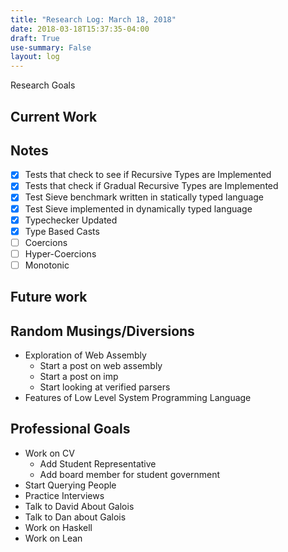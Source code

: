 ```yaml
---
title: "Research Log: March 18, 2018"
date: 2018-03-18T15:37:35-04:00
draft: True
use-summary: False
layout: log
---
```


Research Goals

## Current Work

## Notes

- [X] Tests that check to see if Recursive Types are Implemented
- [X] Tests that check if Gradual Recursive Types are Implemented
- [X] Test Sieve benchmark written in statically typed language
- [X] Test Sieve implemented in dynamically typed language
- [X] Typechecker Updated
- [X] Type Based Casts
- [ ] Coercions
- [ ] Hyper-Coercions
- [ ] Monotonic

## Future work

## Random Musings/Diversions

- Exploration of Web Assembly
  - Start a post on web assembly
  - Start a post on imp
  - Start looking at verified parsers
- Features of Low Level System Programming Language

## Professional Goals

- Work on CV
  - Add Student Representative
  - Add board member for student government
- Start Querying People
- Practice Interviews
- Talk to David About Galois
- Talk to Dan about Galois
- Work on Haskell
- Work on Lean
